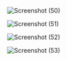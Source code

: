 ![Screenshot (50)](https://user-images.githubusercontent.com/103897625/201959309-ce49d880-8592-48f0-80dc-bea5ac787862.png)

![Screenshot (51)](https://user-images.githubusercontent.com/103897625/201959341-76d2b3ad-6739-4fc2-9c21-f7e740c010cc.png)

![Screenshot (52)](https://user-images.githubusercontent.com/103897625/201959367-a62ef355-f901-48b7-8923-47dade3c661e.png)

![Screenshot (53)](https://user-images.githubusercontent.com/103897625/201959391-fd0f5445-8a74-47b7-9dcf-ca98df129c26.png)
